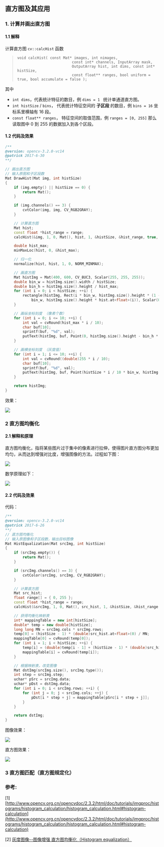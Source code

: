 ## 直方图及其应用

### 1. 计算并画出直方图

#### 1.1 解释

计算直方图 `cv::calcHist` 函数
>```
>void calcHist( const Mat* images, int nimages,
>                          const int* channels, InputArray mask,
>                          OutputArray hist, int dims, const int* histSize,
>                          const float** ranges, bool uniform = true, bool accumulate = false );
>```

其中

* `int dims`，代表统计特征的数目，例 `dims = 1 ` 统计单通道直方图。
* `int histSize` / `bins`， 代表统计特征空间的 **子区段** 的数目，例 `bins = 16` 坐标系里横轴有 16 段。
* `const float** ranges`， 特征空间的取值范围，例 `ranges = [0, 255]` 那么读取图中 0 到 255 的数据加入到各个区段。

#### 1.2 代码及效果

```cpp
/**
@version: opencv-3.2.0-vc14
@patrick 2017-6-30
**/

// 画出直方图
// 输入原图和子区段数
Mat DrawHist(Mat img, int histSize)
{
	if (img.empty() || histSize == 0) {
		return Mat();
	}

	if (img.channels() == 3) {
		cvtColor(img, img, CV_RGB2GRAY);
	}

	// 计算直方图
	Mat hist;
	const float *hist_range = range;
	calcHist(&img, 1, 0, Mat(), hist, 1, &histSize, &hist_range, true, false);

	double hist_max;
	minMaxLoc(hist, 0, &hist_max);

	// 归一化
	normalize(hist, hist, 1, 0, NORM_MINMAX);

	// 画直方图
	Mat histImg = Mat(400, 600, CV_8UC3, Scalar(255, 255, 255));
	double bin_w = histImg.size().width / histSize;
	double bin_h = histImg.size().height / hist_max;
	for (int i = 0; i < histSize; ++i) {
		rectangle(histImg, Rect(i * bin_w, histImg.size().height * (1 - hist.at<float>(i)),
			bin_w, histImg.size().height * hist.at<float>(i)), Scalar(0, 0, 0), 1, LineTypes::LINE_8);
	}

	// 画纵坐标刻度 （像素个数）
	for (int i = 0; i <= 10; ++i) {
		int val = cvRound(hist_max * i / 10);
		char buf[10];
		sprintf(buf, "%d", val);
		putText(histImg, buf, Point(0, histImg.size().height - bin_h * val), CV_FONT_HERSHEY_PLAIN, 1, Scalar(255, 0, 0), 1, LineTypes::LINE_8);
	}

	// 画横坐标刻度 （灰度值）
	for (int i = 1; i <= 10; ++i) {
		int val = cvRound((double)255 * i / 10);
		char buf[10];
		sprintf(buf, "%d", val);
		putText(histImg, buf, Point(histSize * i / 10 * bin_w, histImg.size().height), CV_FONT_HERSHEY_PLAIN, 1, Scalar(255, 0, 0), 1, LineTypes::LINE_8);
	}

	return histImg;
}
```

效果：

![](https://github.com/PatrickLin1993/DIP/blob/master/histogram/pics/calc_res.png)

### 2 直方图均衡化

#### 2.1 解释和原理

直方图均衡化，指将某些图片过于集中的像素进行拉伸，使得图片直方图分布更加均匀，从而达到增强对比度，增强图像的方法。过程如下图：

![](https://github.com/PatrickLin1993/DIP/blob/master/histogram/pics/equalization_theory1.jpg)

数学原理如下：

![](https://github.com/PatrickLin1993/DIP/blob/master/histogram/pics/equalization_theory2.png)

#### 2.2 代码及效果

代码：

```cpp
/**
@version: opencv-3.2.0-vc14
@patrick 2017-6-26
**/
// 直方图均衡化
// 输入原图像和子区段数，输出目标图像
Mat HistEqualization(Mat srcImg, int histSize)
{
	if (srcImg.empty()) {
		return Mat();
	}

	if (srcImg.channels() == 3) {
		cvtColor(srcImg, srcImg, CV_RGB2GRAY);
	}

	// 计算直方图
	Mat src_hist;
	float range[] = { 0, 255 };
	const float *hist_range = range;
	calcHist(&srcImg, 1, 0, Mat(), src_hist, 1, &histSize, &hist_range, true, false);

	// 获得均衡化映射表
	int* mappingTable = new int[histSize];
	double* temp = new double[histSize];
	long long MN = srcImg.cols * srcImg.rows;
	temp[0] = (histSize - 1) * (double)src_hist.at<float>(0) / MN;
	mappingTable[0] = cvRound(temp[0]);
	for (int i = 1; i < histSize; ++i) {
		temp[i] = (double)temp[i - 1] + (histSize - 1) * (double)src_hist.at<float>(i) / MN;
		mappingTable[i] = cvRound(temp[i]);
	}

	// 根据映射表，改变图像
	Mat dstImg(srcImg.size(), srcImg.type());
	int step = srcImg.step;
	uchar* pSrc = srcImg.data;
	uchar* pDst = dstImg.data;
	for (int i = 0; i < srcImg.rows; ++i) {
		for (int j = 0; j < srcImg.cols; ++j) {
			pDst[i * step + j] = mappingTable[pSrc[i * step + j]];
		}
	}

	return dstImg;
}

```

图像效果：

![](https://github.com/PatrickLin1993/DIP/blob/master/histogram/pics/equalization_res1.png)

直方图效果：

![](https://github.com/PatrickLin1993/DIP/blob/master/histogram/pics/equalization_res2.png)

### 3 直方图匹配（直方图规定化）

### 参考:
[1] [http://www.opencv.org.cn/opencvdoc/2.3.2/html/doc/tutorials/imgproc/histograms/histogram_calculation/histogram_calculation.html#histogram-calculation](http://www.opencv.org.cn/opencvdoc/2.3.2/html/doc/tutorials/imgproc/histograms/histogram_calculation/histogram_calculation.html#histogram-calculation)

[2] [灰度图像--图像增强 直方图均衡化（Histogram equalization）](http://blog.csdn.net/tonyshengtan/article/details/43448787)